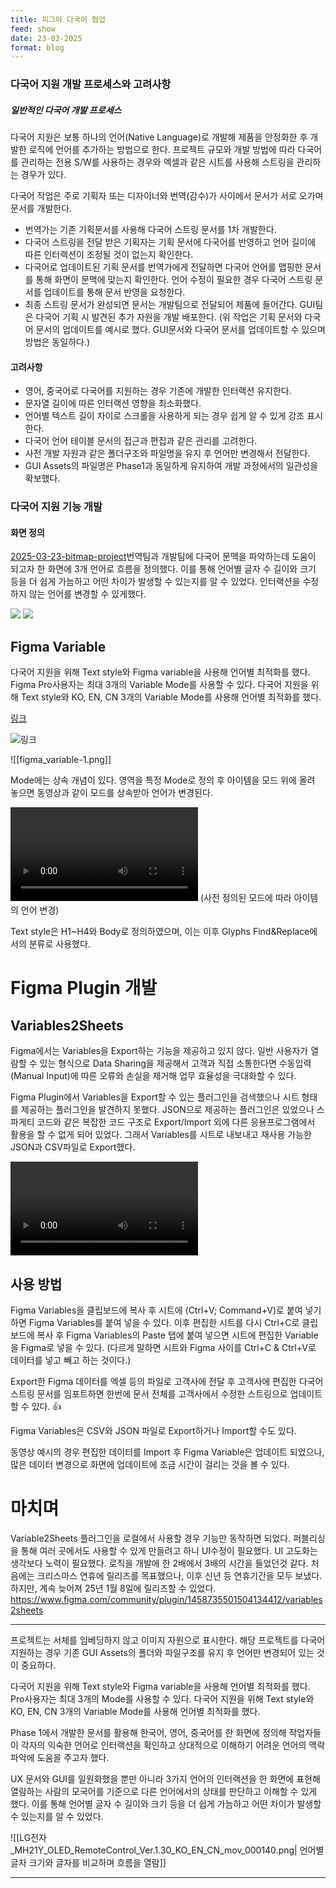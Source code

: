 ```yaml
---
title: 피그마 다국어 협업
feed: show
date: 23-03-2025
format: blog
---
```


### 다국어 지원 개발 프로세스와 고려사항
##### 일반적인 다국어 개발 프로세스
다국어 지원은 보통 하나의 언어(Native Language)로 개발해 제품을 안정화한 후 개발한 로직에 언어를 추가하는 방법으로 한다. 프로젝트 규모와 개발 방법에 따라 다국어를 관리하는 전용 S/W를 사용하는 경우와 엑셀과 같은 시트를 사용해 스트링을 관리하는 경우가 있다. 

다국어 작업은 주로 기획자 또는 디자이너와 번역(감수)가 사이에서 문서가 서로 오가며 문서를 개발한다.
- 번역가는 기존 기획문서를 사용해 다국어 스트링 문서를 1차 개발한다.
- 다국어 스트링을 전달 받은 기획자는 기획 문서에 다국어를 반영하고 언어 길이에 따른 인터랙션이 조정될 것이 없는지 확인한다.
- 다국어로 업데이트된 기획 문서를 번역가에게 전달하면 다국어 언어를 맵핑한 문서를 통해 화면이 문맥에 맞는지 확인한다. 언어 수정이 필요한 경우 다국어 스트링 문서를 업데이트를 통해 문서 반영을 요청한다. 
- 최종 스트링 문서가 완성되면 문서는 개발팀으로 전달되어 제품에 들어간다. GUI팀은 다국어 기획 시 발견된 추가 자원을 개발 배포한다.
  (위 작업은 기획 문서와 다국어 문서의 업데이트를 예시로 했다. GUI문서와 다국어 문서를 업데이트할 수 있으며 방법은 동일하다.)

#### 고려사항
- 영어, 중국어로 다국어를 지원하는 경우 기존에 개발한 인터랙션 유지한다.
- 문자열 길이에 따른 인터랙션 영향을 최소화했다.
- 언어별 텍스트 길이 차이로 스크롤을 사용하게 되는 경우 쉽게 알 수 있게 강조 표시한다. 
- 다국어 언어 테이블 문서의 접근과 편집과 같은 관리를 고려한다.
- 사전 개발 자원과 같은 폴더구조와 파일명을 유지 후 언어만 변경해서 전달한다.
- GUI Assets의 파일명은 Phase1과 동일하게 유지하여 개발 과정에서의 일관성을 확보했다.

### 다국어 지원 기능 개발
#### 화면 정의

[2025-03-23-bitmap-project](_posts/2025-03-23-bitmap-project.md)번역팀과 개발팀에 다국어 문맥을 파악하는데 도움이 되고자 한 화면에 3개 언어로 흐름을 정의했다. 이를 통해 언어별 글자 수 길이와 크기 등을 더 쉽게 가늠하고 어떤 차이가 발생할 수 있는지를 알 수 있었다. 인터랙션을 수정하지 않는 언어를 변경할 수 있게했다. 

![](/assets/img/Screen_Flow_1-1.png)
![](/assets/img/Screen_Flow_2-2.png)



## Figma Variable

다국어 지원을 위해 Text style와 Figma variable을 사용해 언어별 최적화를 했다. Figma Pro사용자는 최대 3개의 Variable Mode를 사용할 수 있다. 다국어 지원을 위해 Text style와 KO, EN, CN 3개의 Variable Mode를 사용해 언어별 최적화를 했다.

[링크](https://help.figma.com/hc/en-us/articles/15145852043927-Create-and-manage-variables)

![링크](/assets/img/Help_Center_000002.png)

![[figma_variable-1.png]]

Mode에는 상속 개념이 있다. 영역을 특정 Mode로 정의 후 아이템을 모드 위에 올려 놓으면 동영상과 같이 모드를 상속받아 언어가 변경된다.

![](/assets/img/LG전자_MH21Y_OLED_RemoteControl_Ver.1.30_KO_EN_CN_000119%201.mp4)
(사전 정의된 모드에 따라 아이템의 언어 변경)

Text style은 H1~H4와 Body로 정의하였으며, 이는 이후 Glyphs Find&Replace에서의 분류로 사용했다.

# Figma Plugin 개발
## Variables2Sheets

Figma에서는 Variables을 Export하는 기능을 제공하고 있지 않다. 일반 사용자가 열람할 수 있는 형식으로 Data Sharing을 제공해서 고객과 직접 소통한다면 수동입력(Manual Input)에 따른 오류와 손실을 제거해 업무 효율성을 극대화할 수 있다. 

Figma Plugin에서 Variables을 Export할 수 있는 플러그인을 검색했으나 시트 형태를 제공하는 플러그인을 발견하지 못했다. JSON으로 제공하는 플러그인은 있었으나 스파게티 코드와 같은 복잡한 코드 구조로 Export/Import 외에 다른 응용프로그램에서 활용을 할 수 없게 되어 있었다. 그래서 Variables를 시트로 내보내고 재사용 가능한 JSON과 CSV파일로 Export했다.

![](/assets/img/LG전자_MH21Y_OLED_RemoteControl_Ver.1.30_KO_EN_CN_mov_000136-converted.mp4)

## 사용 방법

Figma Variables을 클립보드에 복사 후 시트에 (Ctrl+V; Command+V)로 붙여 넣기하면 Figma Variables를 붙여 넣을 수 있다. 이후 편집한 시트를 다시 Ctrl+C로 클립 보드에 복사 후 Figma Variables의 Paste 탭에 붙여 넣으면 시트에 편집한 Variable을 Figma로 넣을 수 있다.
(다르게 말하면 시트와 Figma 사이를 Ctrl+C & Ctrl+V로 데이터를 넣고 빼고 하는 것이다.)

Export한 Figma 데이터를 엑셀 등의 파일로 고객사에 전달 후 고객사에 편집한 다국어 스트링 문서를 임포트하면 한번에 문서 전체를 고객사에서 수정한 스트링으로 업데이트할 수 있다. 👍

Figma Variables은 CSV와 JSON 파일로 Export하거나 Import할 수도 있다.

동영상 예시의 경우 편집한 데이터를 Import 후 Figma Variable은 업데이트 되었으나, 많은 데이터 변경으로 화면에 업데이트에 조금 시간이 걸리는 것을 볼 수 있다.


# 마치며
Variable2Sheets 플러그인을 로컬에서 사용할 경우 기능만 동작하면 되었다. 퍼블리싱을 통해 여러 곳에서도 사용할 수 있게 만들려고 하니 UI수정이 필요했다. UI 고도화는 생각보다 노력이 필요했다. 로직을 개발에 한 2배에서 3배의 시간을 들었던것 같다. 처음에는 크리스마스 연휴에 릴리즈를 목표했으나, 이후 신년 등 연휴기간을 모두 보냈다. 하지만, 계속 늦어져 25년 1월 8일에 릴리즈할 수 있었다.
https://www.figma.com/community/plugin/1458735501504134412/variables2sheets





-----

프로젝트는 서체를 임베딩하지 않고 이미지 자원으로 표시한다. 해당 프로젝트를 다국어 지원하는 경우 기존 GUI Assets의 폴더와 파일구조를 유지 후 언어만 변경되어 있는 것이 중요하다. 



다국어 지원을 위해 Text style와 Figma variable을 사용해 언어별 최적화를 했다.  Pro사용자는 최대 3개의 Mode를 사용할 수 있다. 다국어 지원을 위해 Text style와 KO, EN, CN 3개의 Variable Mode를 사용해 언어별 최적화를 했다.


Phase 1에서 개발한 문서를 활용해 한국어, 영어, 중국어를 한 화면에 정의해 작업자들이 각자의 익숙한 언어로 인터랙션을 확인하고 상대적으로 이해하기 어려운 언어의 맥락 파악에 도움을 주고자 했다.

UX 문서와 GUI를 일원화했을 뿐만 아니라 3가지 언어의 인터랙션을 한 화면에 표현해 열람하는 사람의 모국어를 기준으로 다른 언어에서의 상태를 판단하고 이해할 수 있게 했다. 이를 통해 언어별 글자 수 길이와 크기 등을 더 쉽게 가늠하고 어떤 차이가 발생할 수 있는지를 알 수 있었다.

![[LG전자_MH21Y_OLED_RemoteControl_Ver.1.30_KO_EN_CN_mov_000140.png| 언어별 글자 크기와 글자를 비교하며 흐름을 열람]]



--------